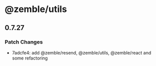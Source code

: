 # @zemble/utils

## 0.7.27

### Patch Changes

- 7adcfe4: add @zemble/resend, @zemble/utils, @zemble/react and some refactoring
